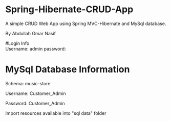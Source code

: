 # Spring-Hibernate-CRUD-App
A simple CRUD Web App using Spring MVC-Hibernate and MySql database.

By Abdullah Omar Nasif

#Login Info                         
Username: admin
password: 

# MySql Database Information
Schema: music-store

Username: Customer_Admin

Password: Customer_Admin

Import resources available into "sql data" folder
